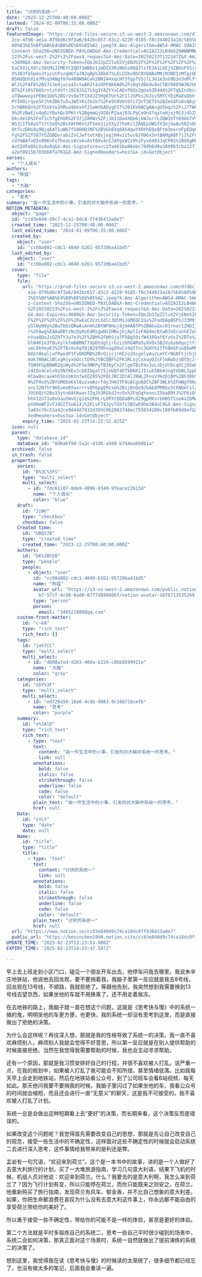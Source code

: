 ```yaml
---
title: "讨厌的系统一"
date: "2023-12-25T08:40:00.000Z"
lastmod: "2024-01-09T06:35:00.000Z"
draft: false
featuredImage: "https://prod-files-secure.s3.us-west-2.amazonaws.com/d7dbc101-8\
  2ce-4f96-ae1a-879bd6c9f3a6/842bc657-d3c2-4220-9185-f8c344023a18/%E6%80%9D%E8%\
  80%83%E5%BF%AB%E4%B8%8E%E6%85%A2.jpeg?X-Amz-Algorithm=AWS4-HMAC-SHA256&X-Amz-\
  Content-Sha256=UNSIGNED-PAYLOAD&X-Amz-Credential=ASIAZI2LB46626WWBMNW%2F20250\
  223%2Fus-west-2%2Fs3%2Faws4_request&X-Amz-Date=20250223T132347Z&X-Amz-Expires\
  =3600&X-Amz-Security-Token=IQoJb3JpZ2luX2VjEN3%2F%2F%2F%2F%2F%2F%2F%2F%2F%2Fw\
  EaCXVzLXdlc3QtMiJIMEYCIQDf1WBDs1jmDZXXRxNbhz0bQJlifE3A1LbEj%2BKoFVSiyQIhAJOlF\
  X%2B3fb5pmvJtyzutPxzqHGfaJNJq8p%2Bk87SLELUIKv8DCBYQABoMNjM3NDIzMTgzODA1Igz30G\
  B5HdQUhXim7Msq3ANgfm7e480W9ACw%2BNI44xqcHf3fgpfV5jlLJ61m3sG9D3n3oMlYYQKfbkPNO\
  Wl1%2FAFb%2BVJ13e4jucx4IctwAR2t4zOPPAK6A0%2Fs8qtd0Gdu9oCTBYR00SW3NJkB0oc43%2B\
  BT%2FiRSf8A5rvlst4VfrJ8C8JS27LkgIYAZYYxCAEnT6Qs2gUxhZD44X%2FTqbInVbcxItkrvv2d\
  uT0wwwoyiPEWe1bb%2BGrVs9eTFIXXJZtHg6TUn%2F1lJ5PksJbJsv5MYCYEiMaXxDbhfGt0dLQE6\
  PYIHOirqve5FJtKZBk7u5uJWIYKs2k1k7%2Fe9tNVHt6Yi72cT3ETS%2BZeG4Fo8vQ6ymV%2Fwc3a\
  5rhBRbQn%2FfSVXYo2hMua9bexhf2SaWVGAOygE5T%2BIKV6NCgAAcgU5bqz%2FiJ7TWkg6r1G276\
  9%2FzNwEiv4qQzYBxhQcOPKtr%2BgmmGj9ZArP2aaj03LPqCe9nXfqyteHjej9G3j45ZXuBvzANzA\
  DkcdelD%2FoT1c5fgEhUR%2F3JjZARWz%2FjJKIiDw4XQe6jkWJorrLZQW3hTtK9mh7V%2BM7zfSe\
  NG3jIfkAuGT1tt5eQ%2BsXAFH0x%2F5ee2jy5Xy27heKclZAQEpUWGfX3ejGwAv5N2xOqQT9FIy2q\
  8tfvzDHsOy9BjqkAT1uWb7fS0OHOJNF%2BVGk6Vq6AS4qwYXOYhEQxQFtm3osroFpEQqCd4JLq0%2\
  Fg%2FSZfS87YSZGBDvrabiZvCJwftotXBsjoqjH4vzz5uc6J99Gx5ntBAMgA8F7j1%2F8b2DfuKYs\
  cU7mBAToOIx9DKnFxThooLsArxknAsf0Xv4cEJdPgxWZz8%2Fyx6483JqCP05%2BOEgRbDlH9gJg5\
  AvSIUFmOkLVzAo8q&X-Amz-Signature=cc27a481ba86ebc768b6d0a3898b3cba12f749e784fa\
  a2ef8915b703b68fa761&X-Amz-SignedHeaders=host&x-id=GetObject"
series:
  - "个人成长"
authors:
  - "陈猛"
tags:
  - "大脑"
categories:
  - "思考"
summary: "由一件生活中的小事，引发的对大脑中系统一的思考。"
NOTION_METADATA:
  object: "page"
  id: "cc83e840-d9c7-4ca1-8dc8-ff436413a8e7"
  created_time: "2023-12-25T08:40:00.000Z"
  last_edited_time: "2024-01-09T06:35:00.000Z"
  created_by:
    object: "user"
    id: "cc08a802-cdc1-4040-b261-957206a41bd5"
  last_edited_by:
    object: "user"
    id: "cc08a802-cdc1-4040-b261-957206a41bd5"
  cover:
    type: "file"
    file:
      url: "https://prod-files-secure.s3.us-west-2.amazonaws.com/d7dbc101-82ce-4f96-a\
        e1a-879bd6c9f3a6/842bc657-d3c2-4220-9185-f8c344023a18/%E6%80%9D%E8%80%8\
        3%E5%BF%AB%E4%B8%8E%E6%85%A2.jpeg?X-Amz-Algorithm=AWS4-HMAC-SHA256&X-Am\
        z-Content-Sha256=UNSIGNED-PAYLOAD&X-Amz-Credential=ASIAZI2LB466RCGASAMY\
        %2F20250223%2Fus-west-2%2Fs3%2Faws4_request&X-Amz-Date=20250223T132252Z\
        &X-Amz-Expires=3600&X-Amz-Security-Token=IQoJb3JpZ2luX2VjENn%2F%2F%2F%2\
        F%2F%2F%2F%2F%2F%2FwEaCXVzLXdlc3QtMiJGMEQCIGv%2FodbApBGPsJ33M9jqMwJQyQA\
        y5lWyN9y%2BuTbOzQRwAiAnm%2BtWP0Huj8jm4ABfP%2B0GuGxc01rnac1ZHDIjj%2FZAli\
        r%2FAwgSEAAaDDYzNzQyMzE4MzgwNSIMNvjkjAplIxFAQ4mcKtwDJn5conhE7eX7TR6WUDb\
        nYuaQQuJzQZ9TYJy7e3%2F%2BH%2FWhSja7F5Bg59ifW41ROaf6YzUsI%2BTo%2F1RI1ZQt\
        GlW4K1n3T8uXylktmBBMN77VpDtdgljrGzizXhUAMaSyXVOx5B2Vuby66gojtY7%2BX0zYn\
        ueL8hXeyK3%2FTBzXvhqf0jB29TRhvugd9uCv4qT7nc3GHYb1TfhBmoFuu8bwMh0vBJw%2B\
        DASt8kqljafPwvdP1FvDKDMD%2BrOjjcjrKEzo2XigelyAuzLmYCrNG8FtjchjLJMgWnHvv\
        mak7W0ACzBlxgHjyxGGcctDVkJYBCQBF%2FK1RLojCskayDZsFlmAwbzsBtbjJfL4CZBjvA\
        fGN9FGpB0WRZqiWyd%2Fhe3MKPyTB3AyC%2FlgmT8cP4v3vLzDjUYDcqhCjDSm0UfNCHeQm\
        i4I6x4Celv9zON7KEx2cD8Ibgat75joUQf4DTkDkK1JIiuX5Bb4JngYXbBLIppbCN%2BZK4\
        HlbwQncaxkhh5bshKVnfwXO295%2FOCJRC2DYAlJ8WL2FnsVVHzD1BP%2Bh30b%2FqrHWgm\
        N%2FHvX%2BYGM6DeKxlQuzsmAsrfdyJhHJTF9u8Cgu68C%2BF3WLk%2FmNgY0Nr3hxr14M4\
        vncJ2Nfhr9KEueoBYwxrrrvQY6pgEMzsm%2BijBnOx9JkAb8PM0bx5thNGHlslZRTq479QO\
        JOS6Qj%2Bu33ytn6AtKwarJIqJh3RSkdJncOx%2FqGqYeoncI5baB9tJ%2FKiOtxa52e8Qm\
        hhV1ZnT1o0vUau5NvGjg1q%2FHLrLOPXtQQOaBPcd29gpMXsrbHB5TIseAaIbMwBAI%2FUa\
        pVdHeWFIvTJdGITSu614j%2FLvF74JyvTUX7i5BCwb9hm3B4vC8&X-Amz-Signature=d3e\
        1a03c76c51a42ce9d44d7932d393c962983740ec755654280c180fb09d8ef&X-Amz-Sig\
        nedHeaders=host&x-id=GetObject"
      expiry_time: "2025-02-23T14:22:52.825Z"
  icon: null
  parent:
    type: "database_id"
    database_id: "8d6a6f9d-5a2c-433b-a560-b744eab9db1a"
  archived: false
  in_trash: false
  properties:
    series:
      id: "B%3C%3FS"
      type: "multi_select"
      multi_select:
        - id: "fdc61107-0de9-4896-9349-9feace22613d"
          name: "个人成长"
          color: "blue"
    draft:
      id: "JiWU"
      type: "checkbox"
      checkbox: false
    Created time:
      id: "UBQ%7B"
      type: "created_time"
      created_time: "2023-12-25T08:40:00.000Z"
    authors:
      id: "bK%3B%5B"
      type: "people"
      people:
        - object: "user"
          id: "cc08a802-cdc1-4040-b261-957206a41bd5"
          name: "陈猛"
          avatar_url: "https://s3-us-west-2.amazonaws.com/public.notion-static.com/775523\
            b7-57cf-4c98-8ad8-8777d898666f/notion-avatar-1678713535269.png"
          type: "person"
          person:
            email: "346521888@qq.com"
    custom-front-matter:
      id: "c~kA"
      type: "rich_text"
      rich_text: []
    tags:
      id: "jw%7CC"
      type: "multi_select"
      multi_select:
        - id: "4b08a7ed-d163-40da-b224-c8bb8599911e"
          name: "大脑"
          color: "gray"
    categories:
      id: "nbY%3F"
      type: "multi_select"
      multi_select:
        - id: "ed729a50-16e0-4cdb-9083-9c106716cef6"
          name: "思考"
          color: "purple"
    summary:
      id: "x%3AlD"
      type: "rich_text"
      rich_text:
        - type: "text"
          text:
            content: "由一件生活中的小事，引发的对大脑中系统一的思考。"
            link: null
          annotations:
            bold: false
            italic: false
            strikethrough: false
            underline: false
            code: false
            color: "default"
          plain_text: "由一件生活中的小事，引发的对大脑中系统一的思考。"
          href: null
    Date:
      id: "zYLY"
      type: "date"
      date: null
    Name:
      id: "title"
      type: "title"
      title:
        - type: "text"
          text:
            content: "讨厌的系统一"
            link: null
          annotations:
            bold: false
            italic: false
            strikethrough: false
            underline: false
            code: false
            color: "default"
          plain_text: "讨厌的系统一"
          href: null
  url: "https://www.notion.so/cc83e840d9c74ca18dc8ff436413a8e7"
  public_url: "https://kevinchen1994.notion.site/cc83e840d9c74ca18dc8ff436413a8e7"
UPDATE_TIME: "2025-02-23T13:23:53.900Z"
EXPIRY_TIME: "2025-02-23T14:23:47.597Z"

---
```

<link rel="stylesheet" href="https://cdn.jsdelivr.net/npm/katex@0.16.2/dist/katex.min.css" integrity="sha384-bYdxxUwYipFNohQlHt0bjN/LCpueqWz13HufFEV1SUatKs1cm4L6fFgCi1jT643X" crossorigin="anonymous">


早上去上班走到小区门口，碰见一个朋友开车出去，他停车问我去哪里，我说朱辛庄地铁站，他说他去回龙观，要不要捎着我，我脑子里第一反应就是我去8号线，回龙观在13号线，不顺路，我就拒绝了。等跟他告别，我突然想到我需要换到13号线去望京西，如果坐他的车就不用换乘了，还不用走着挨冻。


在去地铁的路上，我脑子就一直在想这个问题，这就是《思考快与慢》中的系统一搞的鬼，明明坐他的车更方便，也更快，我的系统一却没有思考到这里，而是直接做出了拒绝的决策。


为什么会这样呢？再往深入想，那就是我的性格导致了系统一的决策。我一直不喜欢麻烦别人，麻烦别人我就会觉得不好意思，所以第一反应就是在别人提供帮助的时候直接拒绝。当然在我觉得我需要帮助的时候，我也会主动寻求帮助。


还有一个原因，那就是我习惯安排好自己的行程，并很不喜欢被人打乱。说严重一点，在我的规划中，如果被人打乱了我可能会不知所措，甚至情绪低落。比如我每天早上会走到地铁站，然后在地铁站看公众号，到了公司班车会看B站视频，每天如此。那天他问我要不要捎我的时候，我脑子里闪过了如果坐他的车，我看公众号的时间就会缩短，而且还会进行一直“无意义”的聊天，这是我不可接受的，我不喜欢被人打乱了计划。


系统一总是会做出这种短期看上去“更好”的决策，而长期来看，这个决策反而是错误的。


如果改变这个问题呢？我觉得首先需要改变自己的思想，那就是先让自己改变自己的观念，接受一些生活中的不确定性，这样面对这些不确定性的时候就会启动系统二去进行深入思考，这件事情给我带来的是利还是弊。


孟岩有一句咒语，“欢迎来到荷兰”。这个是一本书中的故事，讲的是一个人做好了去意大利旅行的计划，买了一大堆旅游指南，学习几句意大利语，结果下飞机的时候，机组人员对他说：欢迎来到荷兰。什么？我要去的是意大利啊，我怎么来到荷兰了？因为飞行计划有变，所以只能停在荷兰，而你只能既来之则安之。在荷兰，他重新购买了旅行指南，发现荷兰有风车、郁金香，并不比自己想象的意大利差。如果，你把生命都浪费在哀叹为什么没有去意大利这件事上，你永远都不能自由的享受荷兰带给你的美好了。


所以勇于接受一些不确定性，带给你的可能不是一样的体验，甚至是更好的体验。


第二个方法就是平时多锻炼自己的系统二，思考一些自己平时很少碰到的场景中，系统二会如何决策，那真正面对这个场景时，系统一自然就做出了提前演练的系统二的决策了。


想到这里，我觉得我在读《思考快与慢》的时候读的太笼统了，很多细节都已经忘了，也没有做太多的笔记，后面我会重读一遍。


